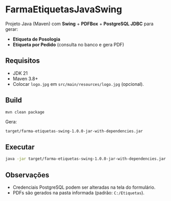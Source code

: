 # FarmaEtiquetasJavaSwing

Projeto Java (Maven) com **Swing** + **PDFBox** + **PostgreSQL JDBC** para gerar:
- **Etiqueta de Posologia**
- **Etiqueta por Pedido** (consulta no banco e gera PDF)

## Requisitos
- JDK 21
- Maven 3.8+
- Colocar `logo.jpg` em `src/main/resources/logo.jpg` (opcional).

## Build
```bash
mvn clean package
```
Gera:
```
target/farma-etiquetas-swing-1.0.0-jar-with-dependencies.jar
```

## Executar
```bash
java -jar target/farma-etiquetas-swing-1.0.0-jar-with-dependencies.jar
```

## Observações
- Credenciais PostgreSQL podem ser alteradas na tela do formulário.
- PDFs são gerados na pasta informada (padrão: `C:/Etiquetas`).
